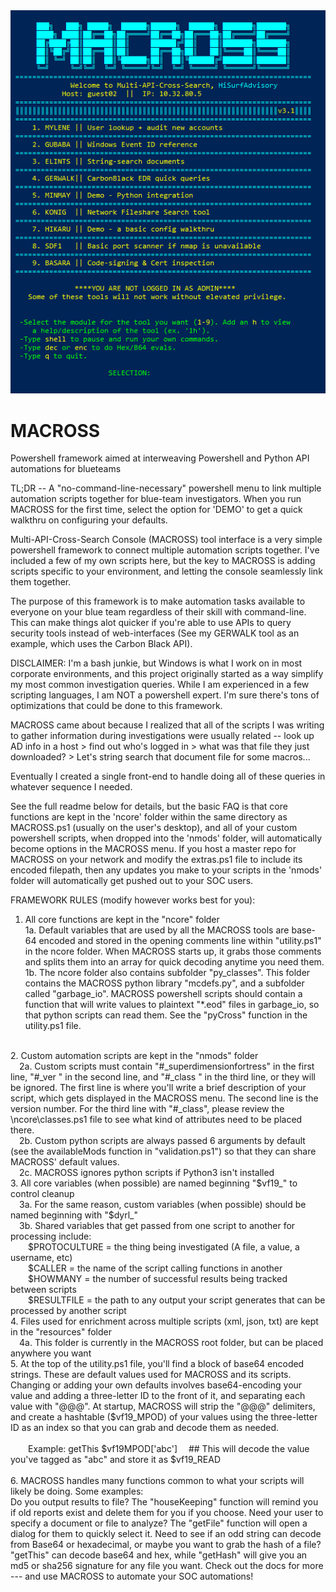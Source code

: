 <img src="https://raw.githubusercontent.com/hisurfadvisory/MACROSS/main/mscr.PNG">

# MACROSS
Powershell framework aimed at interweaving Powershell and Python API automations for blueteams

TL;DR -- A "no-command-line-necessary" powershell menu to link multiple automation scripts together for blue-team investigators. When you run MACROSS for the first time, select the option for 'DEMO' to get a quick walkthru on configuring your defaults.

Multi-API-Cross-Search Console (MACROSS) tool interface is a very simple powershell framework to connect multiple automation scripts together. I've included a few of my own scripts here, but the key to MACROSS is adding scripts specific to your environment, and letting the console seamlessly link them together.

The purpose of this framework is to make automation tasks available to everyone on your blue team regardless of their skill with command-line. This can make things alot quicker if you're able to use APIs to query security tools instead of web-interfaces (See my GERWALK tool as an example, which uses the Carbon Black API).

DISCLAIMER: I'm a bash junkie, but Windows is what I work on in most corporate environments, and this project originally started as a way simplify my most common investigation queries. While I am experienced in a few scripting languages, I am NOT a powershell expert. I'm sure there's tons of optimizations that could be done to this framework.

MACROSS came about because I realized that all of the scripts I was writing to gather information during investigations were usually related -- look up AD info in a host > find out who's logged in > what was that file they just downloaded? > Let's string search that document file for some macros...

Eventually I created a single front-end to handle doing all of these queries in whatever sequence I needed.

See the full readme below for details, but the basic FAQ is that core functions are kept in the 'ncore' folder within the same directory as MACROSS.ps1 (usually on the user's desktop), and all of your custom powershell scripts, when dropped into the 'nmods' folder, will automatically become options in the MACROSS menu. If you host a master repo for MACROSS on your network and modify the extras.ps1 file to include its encoded filepath, then any updates you make to your scripts in the 'nmods' folder will automatically get pushed out to your SOC users.

FRAMEWORK RULES (modify however works best for you):
1. All core functions are kept in the "ncore" folder
	<br>1a. Default variables that are used by all the MACROSS tools are base-64 encoded and stored in the opening comments line within "utility.ps1" in the ncore folder. When MACROSS starts up, it grabs those comments and splits them into an array for quick decoding anytime you need them.
	<br>1b. The ncore folder also contains subfolder "py_classes". This folder contains the MACROSS python library "mcdefs.py", and a subfolder called "garbage_io". MACROSS powershell scripts should contain a function that will write values to plaintext "*.eod" files  in garbage_io, so that python scripts can read them. See the "pyCross" function in the utility.ps1 file. 
<br>
2. Custom automation scripts are kept in the "nmods" folder
	<br>&emsp;2a. Custom scripts must contain "#_superdimensionfortress" in the first line, "#_ver " in the second line, and "#_class " in the third line, or they will be ignored. The first line is where you'll write a brief description of your script, which gets displayed in the MACROSS menu. The second line is the version number. For the third line with "#_class", please review the \ncore\classes.ps1 file to see what kind of attributes need to be placed there. 
	<br>&emsp;2b. Custom python scripts are always passed 6 arguments by default (see the availableMods function in "validation.ps1") so that they can share MACROSS' default values.
	<br>&emsp;2c. MACROSS ignores python scripts if Python3 isn't installed
<br>
3. All core variables (when possible) are named beginning "$vf19_" to control cleanup
	<br>&emsp;3a. For the same reason, custom variables (when possible) should be named beginning with "$dyrl_"
	<br>&emsp;3b. Shared variables that get passed from one script to another for processing include:
		<br>&emsp;&emsp;$PROTOCULTURE = the thing being investigated (A file, a value, a username, etc)
		<br>&emsp;&emsp;$CALLER = the name of the script calling functions in another
		<br>&emsp;&emsp;$HOWMANY = the number of successful results being tracked between scripts
		<br>&emsp;&emsp;$RESULTFILE = the path to any output your script generates that can be processed by another script
<br>		
4. Files used for enrichment across multiple scripts (xml, json, txt) are kept in the "resources" folder
	<br>&emsp;4a. This folder is currently in the MACROSS root folder, but can be placed anywhere you want
<br>
5. At the top of the utility.ps1 file, you'll find a block of base64 encoded strings. These are default values used for MACROSS and its scripts. Changing or adding your own defaults involves base64-encoding your value and adding a three-letter ID to the front of it, and separating each value with "@@@". At startup, MACROSS will strip the "@@@" delimiters, and create a hashtable ($vf19_MPOD) of your values using the three-letter ID as an index so that you can grab and decode them as needed.<br>
<br>&emsp;&emsp;Example:  getThis $vf19MPOD['abc']  &emsp;## This will decode the value you've tagged as "abc" and store it as $vf19_READ
<br>
<br>
6. MACROSS handles many functions common to what your scripts will likely be doing. Some examples:
<br>
	Do you output results to file? The "houseKeeping" function will remind you if old reports exist and delete them for you if you choose. Need your user to specify a document or file to analyze? The "getFile" function will open a dialog for them to quickly select it. Need to see if an odd string can decode from Base64 or hexadecimal, or maybe you want to grab the hash of a file? "getThis" can decode base64 and hex, while "getHash" will give you an md5 or sha256 signature for any file you want. Check out the docs for more --- and use MACROSS to automate your SOC automations!

